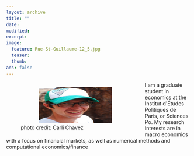 ```yaml
---
layout: archive
title: ""
date: 
modified:
excerpt:
image: 
  feature: Rue-St-Guillaume-12_5.jpg 
  teaser:
  thumb:
ads: false
---
```

<figure style="float:left"> 
    <img src="/images/bio-photo1.jpg" HSPACE="50" VSPACE="0" height="100" width="200">
    <figcaption> photo credit: Carli Chavez </figcaption>
</figure>

I am a graduate student in economics at the Institut d'Études Politiques de Paris, or Sciences Po.  My research interests are in macro economics with a focus on financial markets, as well as numerical methods and computational economics/finance
